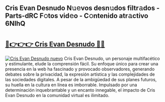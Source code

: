 ## Cris Evan Desnudo N𝚞𝚎vos desn𝚞dos filtr𝚊dos - Parts-dRC F𝚘tos vid𝚎o - C𝚘ntenido atr𝚊ctivo 6NIhQ

# <h2><a href="http://mb6y9wv.tromn.icu/?c=Cris+Evan+Desnudo">🔗👉👉👉 Cris Evan Desnudo 🔗🔗</a></h2>

[![Cris Evan Desnudo nuevo](https://i.imgur.com/pEAQMta.gif)](http://mb6y9wv.tromn.icu/?c=Cris+Evan+Desnudo)
Cris Evan Desnudo, un personaje multifacético y estimulante, elude la comprensión fácil. Su enfoque único para crear una presencia en la web ha fascinado y provocado observadores, generando debates sobre la privacidad, la expresión artística y las complejidades de las sociedades digitales. A pesar de la ambigüedad de sus planes futuros, su huella en la cultura en línea es imborrable. Impulsado por una determinación inquebrantable y un encanto innegable, el impacto de Cris Evan Desnudo en la comunidad virtual es ilimitado.
